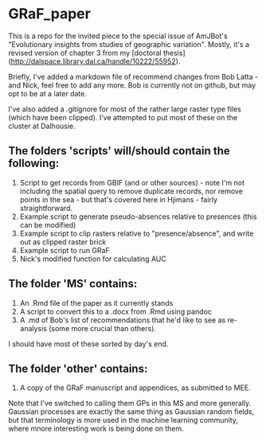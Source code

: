 GRaF_paper
==========

This is a repo for the invited piece to the special issue of AmJBot's "Evolutionary insights from studies of geographic variation". Mostly, it's a revised version of chapter 3 from my [doctoral thesis] (http://dalspace.library.dal.ca/handle/10222/55952). 

Briefly, I've added a markdown file of recommend changes from Bob Latta - and Nick, feel free to add any more. Bob is currently not on github, but may opt to be at a later date.

I've also added a .gitignore for most of the rather large raster type files (which have been clipped). I've attempted to put most of these on the cluster at Dalhousie.

## The folders __'scripts'__ will/should contain the following:

1. Script to get records from GBIF (and or other sources) - note I'm not including the spatial query to remove duplicate records, nor remove points in the sea - but that's covered here in Hjimans - fairly straightforward.
2. Example script to generate pseudo-absences relative to presences (this can be modified)
3. Example script to clip rasters relative to "presence/absence", and write out as clipped raster brick
4. Example script to run GRaF
5. Nick's modified function for calculating AUC

## The folder __'MS'__ contains:

1. An .Rmd file of the paper as it currently stands
2. A script to convert this to a .docx from .Rmd using pandoc
3. A .md of Bob's list of recommendations that he'd like to see as re-analysis (some more crucial than others).

I should have most of these sorted by day's end. 

## The folder __'other'__ contains:

1. A copy of the GRaF manuscript and appendices, as submitted to MEE.

Note that I've switched to calling them GPs in this MS and more generally. Gaussian processes are exactly the same thing as Gaussian random fields, but that terminology is more used in the machine learning community, where mnore interesting work is being done on them.


